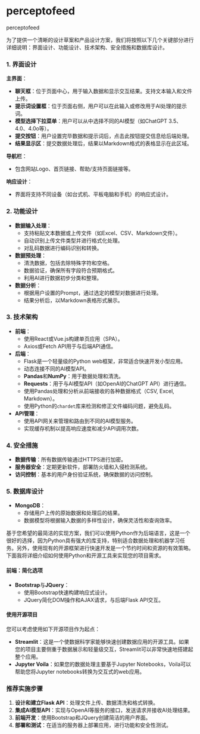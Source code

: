 # perceptofeed
perceptofeed


为了提供一个清晰的设计草案和产品设计方案，我们将按照以下几个关键部分进行详细说明：界面设计、功能设计、技术架构、安全措施和数据库设计。

### 1. 界面设计

**主界面**：
- **聊天框**：位于页面中心，用于输入数据和显示交互结果。支持文本输入和文件上传。
- **提示词设置框**：位于页面右侧，用户可以在此输入或修改用于AI处理的提示词。
- **模型选择下拉菜单**：用户可以从中选择不同的AI模型（如ChatGPT 3.5、4.0、4.0o等）。
- **提交按钮**：用户设置完毕数据和提示词后，点击此按钮提交信息给后端处理。
- **结果显示区**：提交数据处理后，结果以Markdown格式的表格显示在此区域。

**导航栏**：
- 包含网站Logo、首页链接、帮助/支持页面链接等。

**响应设计**：
- 界面将支持不同设备（如台式机、平板电脑和手机）的响应式设计。

### 2. 功能设计

- **数据输入处理**：
  - 支持粘贴文本数据或上传文件（如Excel、CSV、Markdown文件）。
  - 自动识别上传文件类型并进行格式化处理。
  - 对乱码数据进行编码识别和转换。
- **数据预处理**：
  - 清洗数据，包括去除特殊字符和空格。
  - 数据验证，确保所有字段符合预期格式。
  - 利用AI进行数据初步分类和整理。
- **数据分析**：
  - 根据用户设置的Prompt，通过选定的模型对数据进行处理。
  - 结果分析后，以Markdown表格形式展示。

### 3. 技术架构

- **前端**：
  - 使用React或Vue.js构建单页应用（SPA）。
  - Axios或Fetch API用于与后端API通信。
- **后端**：
  - Flask是一个轻量级的Python web框架，非常适合快速开发小型应用。
  - 动态连接不同的AI模型API。
  - **Pandas**和**NumPy**：用于数据处理和清洗。
  - **Requests**：用于与AI模型API（如OpenAI的ChatGPT API）进行通信。
  - 使用Pandas处理和分析从前端接收的各种数据格式（CSV, Excel, Markdown）。
  - 使用Python的`chardet`库来检测和修正文件编码问题，避免乱码。
- **API管理**：
  - 使用API网关来管理和路由到不同的AI模型服务。
  - 实现缓存机制以提高响应速度和减少API调用次数。

### 4. 安全措施

- **数据传输**：所有数据传输通过HTTPS进行加密。
- **服务器安全**：定期更新软件，部署防火墙和入侵检测系统。
- **访问控制**：基本的用户身份验证系统，确保数据的访问控制。

### 5. 数据库设计

- **MongoDB**：
  - 存储用户上传的原始数据和处理后的结果。
  - 数据模型将根据输入数据的多样性设计，确保灵活性和查询效率。

基于您希望的最简洁的实现方案，我们可以使用Python作为后端语言，这是一个很好的选择，因为Python具有强大的库支持，特别适合数据处理和机器学习任务。另外，使用现有的开源框架进行快速开发是一个节约时间和资源的有效策略。下面我将详细介绍如何使用Python和开源工具来实现您的项目需求。


#### 前端：简化选项

- **Bootstrap**与**JQuery**：
  - 使用Bootstrap快速构建响应式设计。
  - JQuery简化DOM操作和AJAX请求，与后端Flask API交互。

#### 使用开源项目

您可以考虑使用如下开源项目作为起点：

- **Streamlit**：这是一个使数据科学家能够快速创建数据应用的开源工具。如果您的项目主要侧重于数据展示和轻量级交互，Streamlit可以非常快速地搭建起整个应用。
- **Jupyter Voila**：如果您的数据处理主要基于Jupyter Notebooks，Voila可以帮助您将Jupyter notebooks转换为交互式的web应用。

### 推荐实施步骤

1. **设计和建立Flask API**：处理文件上传、数据清洗和格式转换。
2. **集成AI模型API**：实现与OpenAI等服务的接口，发送请求并接收AI处理结果。
3. **前端开发**：使用Bootstrap和JQuery创建简洁的用户界面。
4. **部署和测试**：在适当的服务器上部署应用，进行功能和安全性测试。